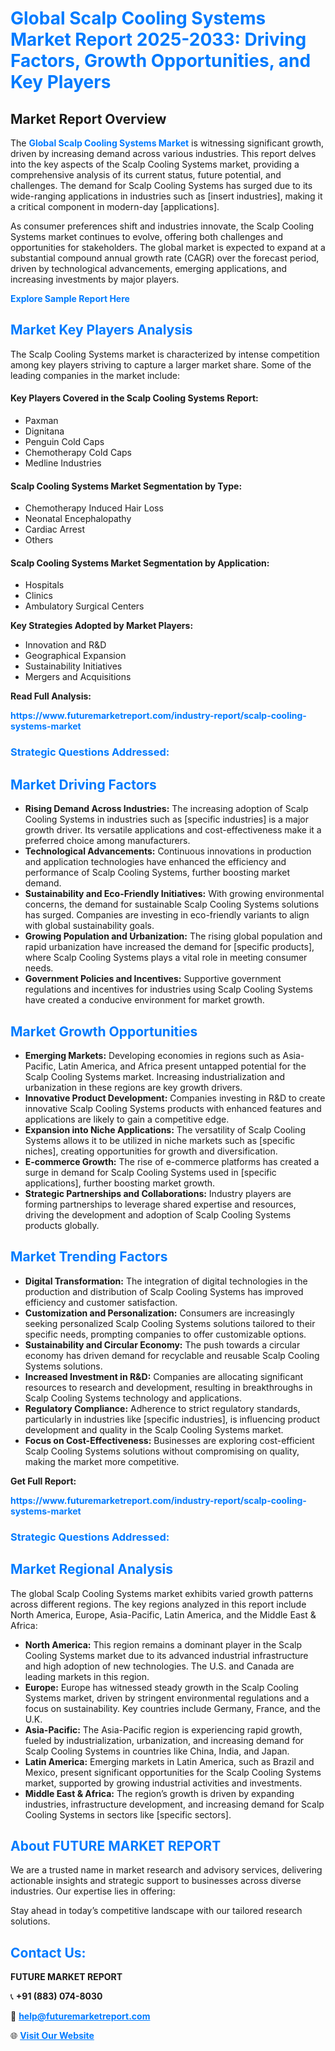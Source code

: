 <h1 style="color: #007BFF;">Global Scalp Cooling Systems Market Report 2025-2033: Driving Factors, Growth Opportunities, and Key Players</h1>

<section id="overview">
<h2>Market Report Overview</h2>
<p>The <a href="https://www.futuremarketreport.com/industry-report/scalp-cooling-systems-market" style="color: #007BFF; text-decoration: none;"><strong>Global Scalp Cooling Systems Market</strong></a> is witnessing significant growth, driven by increasing demand across various industries. This report delves into the key aspects of the Scalp Cooling Systems market, providing a comprehensive analysis of its current status, future potential, and challenges. The demand for Scalp Cooling Systems has surged due to its wide-ranging applications in industries such as [insert industries], making it a critical component in modern-day [applications].</p>
<p>As consumer preferences shift and industries innovate, the Scalp Cooling Systems market continues to evolve, offering both challenges and opportunities for stakeholders. The global market is expected to expand at a substantial compound annual growth rate (CAGR) over the forecast period, driven by technological advancements, emerging applications, and increasing investments by major players.</p>
</section>

<section id="overview">
<p><a href="https://www.futuremarketreport.com/request-sample/reportId=77290" style="color: #007BFF; text-decoration: none;"><strong>Explore Sample Report Here</strong></a></p>
</section>

<section id="key-players">
<h2 style="color: #007BFF;">Market Key Players Analysis</h2>
<p>The Scalp Cooling Systems market is characterized by intense competition among key players striving to capture a larger market share. Some of the leading companies in the market include:</p>
<h4>Key Players Covered in the Scalp Cooling Systems Report:</h4>
<ul><li>Paxman</li><li>Dignitana</li><li>Penguin Cold Caps</li><li>Chemotherapy Cold Caps</li><li>Medline Industries</li></ul>
<h4>Scalp Cooling Systems Market Segmentation by Type:</h4>
<ul><li>Chemotherapy Induced Hair Loss</li><li>Neonatal Encephalopathy</li><li>Cardiac Arrest</li><li>Others</li></ul>

<h4>Scalp Cooling Systems Market Segmentation by Application:</h4>
<ul><li>Hospitals</li><li>Clinics</li><li>Ambulatory Surgical Centers</li></ul>
<p><strong>Key Strategies Adopted by Market Players:</strong></p>
<ul>
<li>Innovation and R&D</li>
<li>Geographical Expansion</li>
<li>Sustainability Initiatives</li>
<li>Mergers and Acquisitions</li>
</ul>
</section>

<section>
<p><strong>Read Full Analysis: </strong></p><a href="https://www.futuremarketreport.com/industry-report/scalp-cooling-systems-market" style="color: #007BFF; text-decoration: none;"><strong>https://www.futuremarketreport.com/industry-report/scalp-cooling-systems-market</strong></a>
<h3 style="color: #007BFF;">Strategic Questions Addressed:</h3>
</section>

<section id="driving-factors">
<h2 style="color: #007BFF;">Market Driving Factors</h2>
<ul>
<li><strong>Rising Demand Across Industries:</strong> The increasing adoption of Scalp Cooling Systems in industries such as [specific industries] is a major growth driver. Its versatile applications and cost-effectiveness make it a preferred choice among manufacturers.</li>
<li><strong>Technological Advancements:</strong> Continuous innovations in production and application technologies have enhanced the efficiency and performance of Scalp Cooling Systems, further boosting market demand.</li>
<li><strong>Sustainability and Eco-Friendly Initiatives:</strong> With growing environmental concerns, the demand for sustainable Scalp Cooling Systems solutions has surged. Companies are investing in eco-friendly variants to align with global sustainability goals.</li>
<li><strong>Growing Population and Urbanization:</strong> The rising global population and rapid urbanization have increased the demand for [specific products], where Scalp Cooling Systems plays a vital role in meeting consumer needs.</li>
<li><strong>Government Policies and Incentives:</strong> Supportive government regulations and incentives for industries using Scalp Cooling Systems have created a conducive environment for market growth.</li>
</ul>
</section>

<section id="growth-opportunities">
<h2 style="color: #007BFF;">Market Growth Opportunities</h2>
<ul>
<li><strong>Emerging Markets:</strong> Developing economies in regions such as Asia-Pacific, Latin America, and Africa present untapped potential for the Scalp Cooling Systems market. Increasing industrialization and urbanization in these regions are key growth drivers.</li>
<li><strong>Innovative Product Development:</strong> Companies investing in R&D to create innovative Scalp Cooling Systems products with enhanced features and applications are likely to gain a competitive edge.</li>
<li><strong>Expansion into Niche Applications:</strong> The versatility of Scalp Cooling Systems allows it to be utilized in niche markets such as [specific niches], creating opportunities for growth and diversification.</li>
<li><strong>E-commerce Growth:</strong> The rise of e-commerce platforms has created a surge in demand for Scalp Cooling Systems used in [specific applications], further boosting market growth.</li>
<li><strong>Strategic Partnerships and Collaborations:</strong> Industry players are forming partnerships to leverage shared expertise and resources, driving the development and adoption of Scalp Cooling Systems products globally.</li>
</ul>
</section>

<section id="trending-factors">
<h2 style="color: #007BFF;">Market Trending Factors</h2>
<ul>
<li><strong>Digital Transformation:</strong> The integration of digital technologies in the production and distribution of Scalp Cooling Systems has improved efficiency and customer satisfaction.</li>
<li><strong>Customization and Personalization:</strong> Consumers are increasingly seeking personalized Scalp Cooling Systems solutions tailored to their specific needs, prompting companies to offer customizable options.</li>
<li><strong>Sustainability and Circular Economy:</strong> The push towards a circular economy has driven demand for recyclable and reusable Scalp Cooling Systems solutions.</li>
<li><strong>Increased Investment in R&D:</strong> Companies are allocating significant resources to research and development, resulting in breakthroughs in Scalp Cooling Systems technology and applications.</li>
<li><strong>Regulatory Compliance:</strong> Adherence to strict regulatory standards, particularly in industries like [specific industries], is influencing product development and quality in the Scalp Cooling Systems market.</li>
<li><strong>Focus on Cost-Effectiveness:</strong> Businesses are exploring cost-efficient Scalp Cooling Systems solutions without compromising on quality, making the market more competitive.</li>
</ul>
</section>

<section>
<p><strong>Get Full Report: </strong></p><a href="https://www.futuremarketreport.com/industry-report/scalp-cooling-systems-market" style="color: #007BFF; text-decoration: none;"><strong>https://www.futuremarketreport.com/industry-report/scalp-cooling-systems-market</strong></a>
<h3 style="color: #007BFF;">Strategic Questions Addressed:</h3>
</section>


<section id="regional-analysis">
<h2 style="color: #007BFF;">Market Regional Analysis</h2>
<p>The global Scalp Cooling Systems market exhibits varied growth patterns across different regions. The key regions analyzed in this report include North America, Europe, Asia-Pacific, Latin America, and the Middle East & Africa:</p>
<ul>
<li><strong>North America:</strong> This region remains a dominant player in the Scalp Cooling Systems market due to its advanced industrial infrastructure and high adoption of new technologies. The U.S. and Canada are leading markets in this region.</li>
<li><strong>Europe:</strong> Europe has witnessed steady growth in the Scalp Cooling Systems market, driven by stringent environmental regulations and a focus on sustainability. Key countries include Germany, France, and the U.K.</li>
<li><strong>Asia-Pacific:</strong> The Asia-Pacific region is experiencing rapid growth, fueled by industrialization, urbanization, and increasing demand for Scalp Cooling Systems in countries like China, India, and Japan.</li>
<li><strong>Latin America:</strong> Emerging markets in Latin America, such as Brazil and Mexico, present significant opportunities for the Scalp Cooling Systems market, supported by growing industrial activities and investments.</li>
<li><strong>Middle East & Africa:</strong> The region’s growth is driven by expanding industries, infrastructure development, and increasing demand for Scalp Cooling Systems in sectors like [specific sectors].</li>
</ul>
</section>

<footer>
<h2 style="color: #007BFF;">About FUTURE MARKET REPORT</h2>
<p>We are a trusted name in market research and advisory services, delivering actionable insights and strategic support to businesses across diverse industries. Our expertise lies in offering:</p>

<p>Stay ahead in today’s competitive landscape with our tailored research solutions.</p>

<h2 style="color: #007BFF;">Contact Us:</h2>
<p><strong>FUTURE MARKET REPORT</strong></p>
<p>📞 <strong>+91 (883) 074-8030</strong></p>
<p>📧 <strong><a href="mailto:help@futuremarketreport.com" style="color: #007BFF;">help@futuremarketreport.com</a></strong></p>
<p>🌐 <strong><a href="https://www.futuremarketreport.com/" style="color: #007BFF;">Visit Our Website</a></strong></p>
</footer>